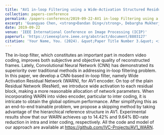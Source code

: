 ```yaml
---
title: "AV1 in-loop Filtering using a Wide-Activation Structured Residual Network"
collection: papers-conference
permalink: /papers-conference/2019-09-22-AV1 in-loop Filtering using a Wide-Activation Structured Residual Network
excerpt: 'Guangyao Chen, <strong>Dandan Ding</strong>, Debargha Mukherjee, Urvang Joshi, and Yue Chen'
date: 2019-09-22
venue: 'IEEE International Conference on Image Processing (ICIP)'
paperurl: 'https://ieeexplore.ieee.org/abstract/document/8803127'
citation: 'Your Name, You. (2024). &quot;Paper Title Number 3.&quot; <i>GitHub Journal of Bugs</i>. 1(3).'
---
```


The in-loop filter, which constitutes an important part in modern video coding, improves both subjective and objective quality of reconstructed frames. Lately, Convolutional Neural Network (CNN) has demonstrated its superiority over traditional methods in addressing in-loop filtering problem. In this paper, we develop a CNN-based in-loop filter, namely Wide Activation Residual Network (WARN), for AV1 encoder. On top of the plain Residual Network (ResNet), we introduce wide activation to each residual block, making a more reasonable allocation of network parameters. When incorporating WARN into video encoder, particular to inter coding, it is intricate to obtain the global optimum performance. After simplifying this as an end-to-end trainable problem, we propose a skipping method by taking advantage of the hierarchical reference structure in AV1. Experimental results show that our WARN achieves up to 14.42% and 9.64% BD-rate reduction in intra and inter coding, respectively. All the code and model of our approach are available at https://github.com/IVC-Projects/AV1_WARN.
